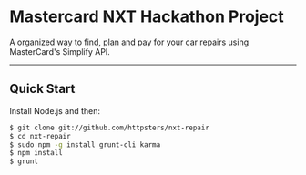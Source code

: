 Mastercard NXT Hackathon Project
==========

A organized way to find, plan and pay for your car repairs using MasterCard's Simplify API.

***

## Quick Start

Install Node.js and then:

```sh
$ git clone git://github.com/httpsters/nxt-repair
$ cd nxt-repair
$ sudo npm -g install grunt-cli karma
$ npm install
$ grunt
```